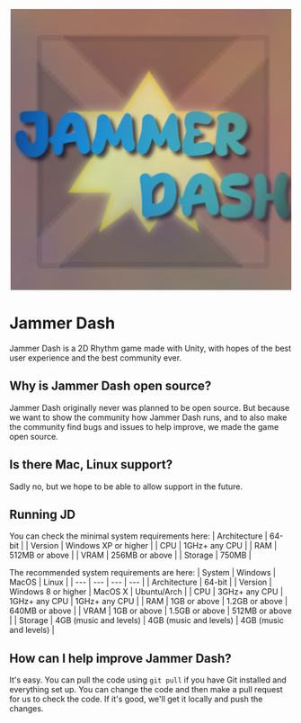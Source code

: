 
<p align="center">
  <img width="500" height="500" src="https://github.com/Pricklety/Jammer-Dash/blob/master/Assets/Resources/discordLogo.png">
</p>

# Jammer Dash
Jammer Dash is a 2D Rhythm game made with Unity, with hopes of the best user experience and the best community ever.

## Why is Jammer Dash open source?
Jammer Dash originally never was planned to be open source. But because we want to show the community how Jammer Dash runs, and to also make the community find bugs and issues to help improve, we made the game open source.

## Is there Mac, Linux support?
Sadly no, but we hope to be able to allow support in the future.

## Running JD
You can check the minimal system requirements here:
| Architecture | 64-bit |
| Version | Windows XP or higher |
| CPU | 1GHz+ any CPU |
| RAM | 512MB or above | 
| VRAM | 256MB or above | 
| Storage | 750MB | 



The recommended system requirements are here:
| System | Windows | MacOS | Linux |
| --- | --- | --- | --- |
| Architecture | 64-bit |
| Version | Windows 8 or higher | MacOS X  | Ubuntu/Arch |
| CPU | 3GHz+ any CPU | 1GHz+ any CPU | 1GHz+ any CPU |
| RAM | 1GB or above | 1.2GB or above | 640MB or above |
| VRAM | 1GB or above | 1.5GB or above | 512MB or above | 
| Storage | 4GB (music and levels) | 4GB (music and levels) | 4GB (music and levels) |

## How can I help improve Jammer Dash?
It's easy. You can pull the code using `git pull` if you have Git installed and everything set up. You can change the code and then make a pull request for us to check the code. If it's good, we'll get it locally and push the changes.

